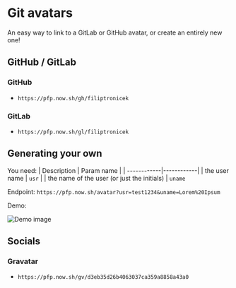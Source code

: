 # Git avatars
An easy way to link to a GitLab or GitHub avatar, or create an entirely new one!

## GitHub / GitLab

### GitHub
* ``https://pfp.now.sh/gh/filiptronicek``

### GitLab
* ``https://pfp.now.sh/gl/filiptronicek``

## Generating your own
You need:
| Description | Param name |
| ------------|------------|
| the user name | `usr` |
| the name of the user (or just the initials) | `uname`



Endpoint: ``https://pfp.now.sh/avatar?usr=test1234&uname=Lorem%20Ipsum``  


Demo:

![Demo image](https://pfp.now.sh/avatar?usr=test1234&uname=Lorem%20Ipsum)

## Socials
### Gravatar
* ``https://pfp.now.sh/gv/d3eb35d26b4063037ca359a8858a43a0``
